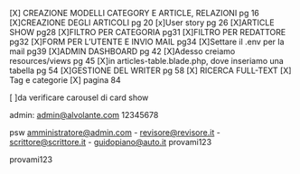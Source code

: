 [X] CREAZIONE MODELLI CATEGORY E ARTICLE, RELAZIONI pg 16
[X]CREAZIONE DEGLI ARTICOLI pg 20
[x]User story pg 26
[X]ARTICLE SHOW pg28
[X]FILTRO PER CATEGORIA pg31
[X]FILTRO PER REDATTORE pg32
[X]FORM PER L’UTENTE E INVIO MAIL pg34
[X]Settare il .env per la mail pg39 
[X]ADMIN DASHBOARD pg 42
[X]Adesso creiamo resources/views pg 45
[X]in articles-table.blade.php, dove inseriamo una tabella pg 54
[X]GESTIONE DEL WRITER pg 58
[X] RICERCA FULL-TEXT 
[X] Tag e categorie 
[X] pagina 84

[ ]da verificare carousel di card  show




<!-- PS C:\Users\ASUS\Desktop\ProgettoPersonaleGiornale\assistente_auto> python auto_assistente.py "vorrei una fiat elettrica a non meno di 50000€"
>>
{"testo": "🚗 La migliore auto della casa <strong>FIAT</strong> è la <strong>Tipo Berlina</strong>, con motorizzazione <em>elettrica</em> e prezzo sotto <strong>€50000</strong>.", "link": "https://www.fiat.it", "immagine": "https://source.unspl -->




admin: admin@alvolante.com 
12345678




psw amministratore@admin.com  -	revisore@revisore.it  - scrittore@scrittore.it - guidopiano@auto.it
provami123


provami123